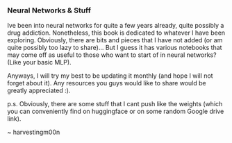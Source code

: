 ### Neural Networks & Stuff

Ive been into neural networks for quite a few years already, quite possibly a drug addiction. Nonetheless, this book is dedicated to whatever I have been exploring. Obviously, there are bits and pieces that I have not added (or am quite possibly too lazy to share)... But I guess it has various notebooks that may come off as useful to those who want to start of in neural networks? (Like your basic MLP).

Anyways, I will try my best to be updating it monthly (and hope I will not forget about it). Any resources you guys would like to share would be greatly appreciated :).

p.s. Obviously, there are some stuff that I cant push like the weights (which you can conveniently find on huggingface or on some random Google drive link).


~ harvestingm00n